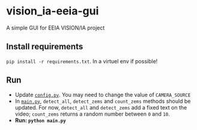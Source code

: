 # vision_ia-eeia-gui
A simple GUI for EEIA VISION/IA project

## Install requirements
`pip install -r requirements.txt`. In a virtuel env if possible!

## Run
- Update [`config.py`](config.py). You may need to change the value of `CAMERA_SOURCE`
- In [`main.py`](main.py), `detect_all`, `detect_zems` and `count_zems` methods should be updated. For now, `detect_all` and `detect_zems` add a fixed text on the video; `count_zems` returns a random number between `0` and `10`.
- **Run: `python main.py`**
